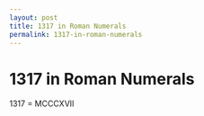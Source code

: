 ```yaml
---
layout: post
title: 1317 in Roman Numerals
permalink: 1317-in-roman-numerals
---
```


# 1317 in Roman Numerals

1317 = MCCCXVII
